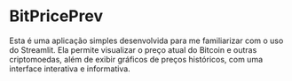 # BitPricePrev

Esta é uma aplicação simples desenvolvida para me familiarizar com o uso do Streamlit. Ela permite visualizar o preço atual do Bitcoin e outras criptomoedas, além de exibir gráficos de preços históricos, com uma interface interativa e informativa.




